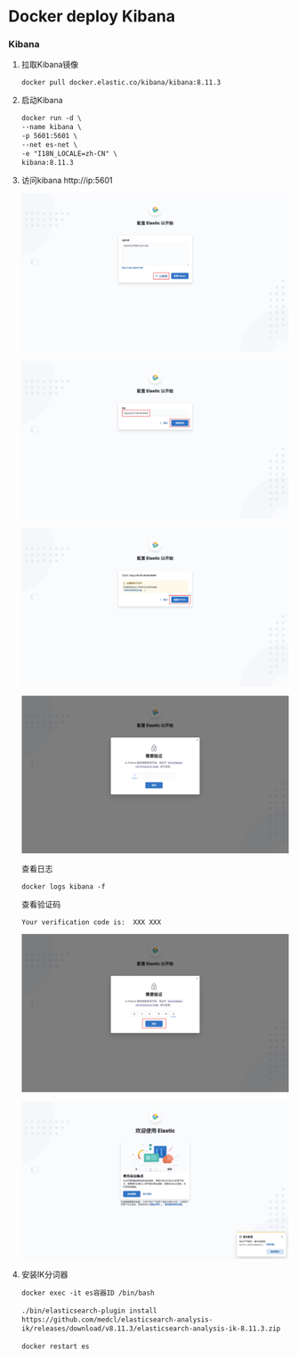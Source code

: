 # Docker deploy Kibana

### Kibana

1. 拉取Kibana镜像

   ```shell
   docker pull docker.elastic.co/kibana/kibana:8.11.3
   ```

2. 启动Kibana

   ```shell
   docker run -d \
   --name kibana \
   -p 5601:5601 \
   --net es-net \
   -e "I18N_LOCALE=zh-CN" \
   kibana:8.11.3
   ```

3. 访问kibana http://ip:5601

   ![kibana1](..\img\es\kibana1.png)

   ![kibana2](..\img\es\kibana2.png)

   ![kibana3](..\img\es\kibana3.png)

   ![kibana4](..\img\es\kibana4.png)

   查看日志

   ```
   docker logs kibana -f
   ```

   查看验证码

   ```shell
   Your verification code is:  XXX XXX
   ```

   ![kibana5](..\img\es\kibana5.png)

   ![kibana6](..\img\es\kibana6.png)

4. 安装IK分词器

   ```shell
   docker exec -it es容器ID /bin/bash
   
   ./bin/elasticsearch-plugin install https://github.com/medcl/elasticsearch-analysis-ik/releases/download/v8.11.3/elasticsearch-analysis-ik-8.11.3.zip
   
   docker restart es
   ```
